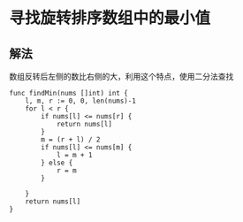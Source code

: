 # 寻找旋转排序数组中的最小值

## 解法

数组反转后左侧的数比右侧的大，利用这个特点，使用二分法查找

```golang
func findMin(nums []int) int {
	l, m, r := 0, 0, len(nums)-1
	for l < r {
		if nums[l] <= nums[r] {
			return nums[l]
		}
		m = (r + l) / 2
		if nums[l] <= nums[m] {
			l = m + 1
		} else {
			r = m
		}

	}
	return nums[l]
}
```